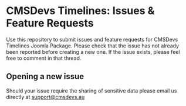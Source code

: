 # CMSDevs Timelines: Issues & Feature Requests
Use this repository to submit issues and feature requests for CMSDevs Timelines Joomla Package.
Please check that the issue has not already been reported before creating a new one. If the issue exists, please feel free to comment in that thread.

## Opening a new issue
Should your issue require the sharing of sensitive data please email us directly at support@cmsdevs.au
